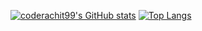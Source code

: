 [![coderachit99's GitHub stats](https://github-readme-stats.vercel.app/api?username=coderachit99)](https://github.com/coderachit99/github-readme-stats)
[![Top Langs](https://github-readme-stats.vercel.app/api/top-langs/?username=coderachit99)](https://github.com/coderachit99/github-readme-stats)
